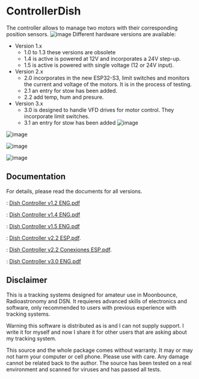# ControllerDish
The controller allows to manage two motors with their corresponding position sensors.
![image](https://github.com/EA3HMJ-Tracking-Software-Suite/ControllerDish/assets/2368602/59209ca7-eb7c-49db-aca0-ce0e430feea9)
Different hardware versions are available:
- Version 1.x
  - 1.0 to 1.3 these versions are obsolete
  - 1.4 is active is powered at 12V and incorporates a 24V step-up.
  - 1.5 is active is powered with single voltage (12 or 24V input).
- Version 2.x
  - 2.0 incorporates in the new ESP32-S3, limit switches and monitors the current and voltage of the motors. It is in the process of testing.
  - 2.1 an entry for stow has been added.
  - 2.2 add temp, hum and presure.
- Version 3.x
  - 3.0 is designed to handle VFD drives for motor control. They incorporate limit switches.
  - 3.1 an entry for stow has been added
![image](https://github.com/EA3HMJ-Tracking-Software-Suit/ControllerDish/assets/2368602/49b585de-e610-4bf3-919c-1cef5de5cedc)

![image](https://github.com/EA3HMJ-Tracking-Software-Suit/ControllerDish/assets/2368602/13db4524-f177-49c3-b8c2-e037525d85ba)

![image](https://github.com/EA3HMJ-Tracking-Software-Suit/ControllerDish/assets/2368602/962cf09a-86fe-4725-a146-1549264fb762)

![image](https://github.com/EA3HMJ-Tracking-Software-Suit/ControllerDish/assets/2368602/2dddb04a-a4b3-40a8-a64d-33e5fc928681)

## Documentation
For details, please read the documents for all versions.

: [Dish Controller v1.2 ENG.pdf](doc/Dish%20Controller%20v2%20ENG.pdf)

: [Dish Controller v1.4 ENG.pdf](doc/Dish%20Controller%20v4%20ENG.pdf)

: [Dish Controller v1.5 ENG.pdf](doc/Dish%20Controller%20v5%20ENG.pdf)

: [Dish Controller v2.2 ESP.pdf](doc/Dish%20Controller%20Hardware%20V3%20V1%20ESP.pdf).

: [Dish Controller v2.2 Conexiones ESP.pdf](doc/Conexiones%20hardware%202.2%20V1.0%20ESP.pdf).

: [Dish Controller v3.0 ENG.pdf](doc/Dish%20Controller%20Hardware%20V3%20V1%20ESP.pdf)


## Disclaimer
This is a tracking systems designed for amateur use in Moonbounce, Radioastronomy and DSN. It requieres advanced skills of electronics and software, only recommended to users with previous experience with tracking systems.

Warning this software is distributed as is and I can not supply support. I write  it for myself and now I share it for other users that are asking about my tracking system.

This source and the whole package comes without warranty. It may or may not harm your computer or cell phone. Please use with care. Any damage cannot be related back to the author. The source has been tested on a real environment and scanned for viruses and has passed all tests.

